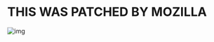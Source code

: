# THIS WAS PATCHED BY MOZILLA


![img](https://user-images.githubusercontent.com/29265684/56446242-d8ef5400-6344-11e9-9675-bce60970464a.gif)
